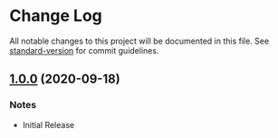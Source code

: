# Change Log

All notable changes to this project will be documented in this file. See [standard-version](https://github.com/conventional-changelog/standard-version) for commit guidelines.

<a name="1.0.0"></a>

## [1.0.0](https://github.com/SanjayDookhoo/nodejs-better-console/tree/v1.0.0) (2020-09-18)

### Notes

- Initial Release
